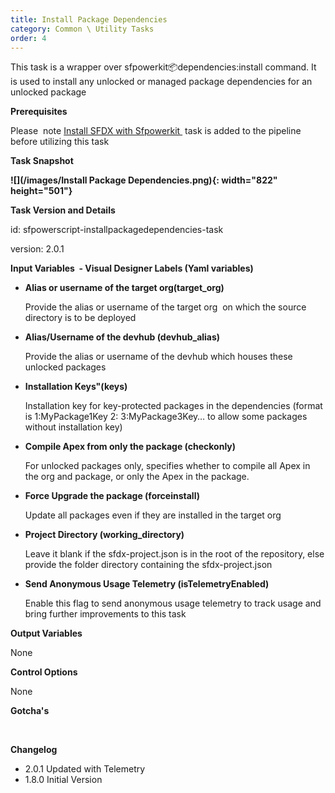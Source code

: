 ```yaml
---
title: Install Package Dependencies
category: Common \ Utility Tasks
order: 4
---
```


This task is a wrapper over sfpowerkit:package:dependencies:install command. It is used to install any unlocked or managed package dependencies for an unlocked package

**Prerequisites**

Please&nbsp; note [Install SFDX with Sfpowerkit&nbsp;](/Tasks/Common-Utility-Tasks/Install%20SFDX%20CLI/) task is added to the pipeline before utilizing this task

**Task Snapshot**

**![](/images/Install Package Dependencies.png){: width="822" height="501"}**

**Task Version and Details**

id: sfpowerscript-installpackagedependencies-task

version: 2.0.1

**Input Variables&nbsp; - Visual Designer Labels (Yaml variables)**

* **Alias or username of the target org(target\_org)**

  Provide the alias or username of the target org&nbsp; on which the source directory is to be deployed

* **Alias/Username of the devhub (devhub\_alias)**

  Provide the alias or username of the devhub which houses these unlocked packages

* **Installation Keys"(keys)**

  Installation key for key-protected packages in the dependencies (format is 1:MyPackage1Key 2: 3:MyPackage3Key… to allow some packages without installation key)

* **Compile Apex from only the package (checkonly)&nbsp;**

  For unlocked packages only, specifies whether to compile all Apex in the org and package, or only the Apex in the package.

* **Force Upgrade the package (forceinstall)**

  Update all packages even if they are installed in the target org

* **Project Directory (working\_directory)**

  Leave it blank if the sfdx-project.json is in the root of the repository, else provide the folder directory containing the sfdx-project.json

* **Send Anonymous Usage Telemetry (isTelemetryEnabled)**

   Enable this flag to send anonymous usage telemetry to track usage and bring further improvements to this task

**Output Variables**

None

**Control Options**

None

**Gotcha's**

&nbsp;

**Changelog**

* 2\.0.1 Updated with Telemetry
* 1\.8.0 Initial Version
